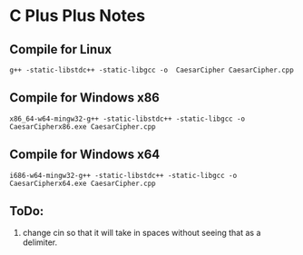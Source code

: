 # C Plus Plus Notes

## Compile for Linux
```
g++ -static-libstdc++ -static-libgcc -o  CaesarCipher CaesarCipher.cpp 
```
## Compile for Windows x86
```
x86_64-w64-mingw32-g++ -static-libstdc++ -static-libgcc -o CaesarCipherx86.exe CaesarCipher.cpp
```
## Compile for Windows x64
```
i686-w64-mingw32-g++ -static-libstdc++ -static-libgcc -o CaesarCipherx64.exe CaesarCipher.cpp
```
## ToDo:
1. change cin so that it will take in spaces without seeing that as a delimiter.
